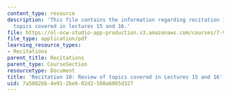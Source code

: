 ```yaml
---
content_type: resource
description: 'This file contains the information regarding recitation 10: review of
  topics covered in lectures 15 and 16.'
file: https://ol-ocw-studio-app-production.s3.amazonaws.com/courses/7-91j-foundations-of-computational-and-systems-biology-spring-2014/7a5082bb4e912be602d2508a6065d327_MIT7_91JS14_Rec_4-16-14.pdf
file_type: application/pdf
learning_resource_types:
- Recitations
parent_title: Recitations
parent_type: CourseSection
resourcetype: Document
title: 'Recitation 10: Review of topics covered in Lectures 15 and 16'
uid: 7a5082bb-4e91-2be6-02d2-508a6065d327
---
```

